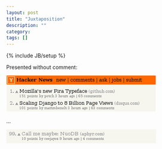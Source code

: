 ```yaml
---
layout: post
title: "Juxtaposition"
description: ""
category: 
tags: []
---
```

{% include JB/setup %}

Presented without comment:


![](/assets/images/juxtaposition.png)

...

![](/assets/images/juxtaposition2.png)
